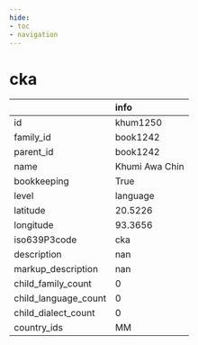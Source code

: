 ```yaml
---
hide:
- toc
- navigation
---
```

# cka
|                      | info           |
|:---------------------|:---------------|
| id                   | khum1250       |
| family_id            | book1242       |
| parent_id            | book1242       |
| name                 | Khumi Awa Chin |
| bookkeeping          | True           |
| level                | language       |
| latitude             | 20.5226        |
| longitude            | 93.3656        |
| iso639P3code         | cka            |
| description          | nan            |
| markup_description   | nan            |
| child_family_count   | 0              |
| child_language_count | 0              |
| child_dialect_count  | 0              |
| country_ids          | MM             |